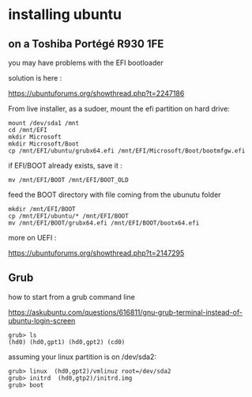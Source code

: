 # installing ubuntu

## on a Toshiba Portégé R930 1FE

you may have problems with the EFI bootloader

solution is here :

https://ubuntuforums.org/showthread.php?t=2247186

From live installer, as a sudoer, mount the efi partition on hard drive:

```
mount /dev/sda1 /mnt
cd /mnt/EFI
mkdir Microsoft
mkdir Microsoft/Boot
cp /mnt/EFI/ubuntu/grubx64.efi /mnt/EFI/Microsoft/Boot/bootmfgw.efi
```

if EFI/BOOT already exists, save it :
```
mv /mnt/EFI/BOOT /mnt/EFI/BOOT_OLD
```

feed the BOOT directory with file coming from the ubunutu folder
```
mkdir /mnt/EFI/BOOT
cp /mnt/EFI/ubuntu/* /mnt/EFI/BOOT
mv /mnt/EFI/BOOT/grubx64.efi /mnt/EFI/BOOT/bootx64.efi
```
more on UEFI :

https://ubuntuforums.org/showthread.php?t=2147295

## Grub

how to start from a grub command line

https://askubuntu.com/questions/616811/gnu-grub-terminal-instead-of-ubuntu-login-screen
```
grub> ls 
(hd0) (hd0,gpt1) (hd0,gpt2) (cd0)
```
assuming your linux partition is on /dev/sda2:
```
grub> linux  (hd0,gpt2)/vmlinuz root=/dev/sda2
grub> initrd  (hd0,gtp2)/initrd.img
grub> boot
```

